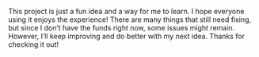 This project is just a fun idea and a way for me to learn. I hope everyone using it enjoys the experience! There are many things that still need fixing, but since I don’t have the funds right now, some issues might remain. However, I’ll keep improving and do better with my next idea. Thanks for checking it out!
